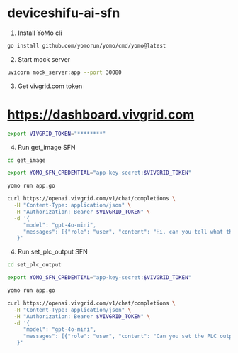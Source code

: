 # deviceshifu-ai-sfn

1. Install YoMo cli

```sh
go install github.com/yomorun/yomo/cmd/yomo@latest
```

2. Start mock server

```sh
uvicorn mock_server:app --port 30080
```

3. Get vivgrid.com token

# https://dashboard.vivgrid.com

```sh
export VIVGRID_TOKEN="********"
```

4. Run get_image SFN

```sh
cd get_image

export YOMO_SFN_CREDENTIAL="app-key-secret:$VIVGRID_TOKEN"

yomo run app.go
```

```sh
curl https://openai.vivgrid.com/v1/chat/completions \
  -H "Content-Type: application/json" \
  -H "Authorization: Bearer $VIVGRID_TOKEN" \
  -d '{
     "model": "gpt-4o-mini",
     "messages": [{"role": "user", "content": "Hi, can you tell what the camera is seeing?"}]
   }'
```

4. Run set_plc_output SFN

```sh
cd set_plc_output

export YOMO_SFN_CREDENTIAL="app-key-secret:$VIVGRID_TOKEN"

yomo run app.go
```

```sh
curl https://openai.vivgrid.com/v1/chat/completions \
  -H "Content-Type: application/json" \
  -H "Authorization: Bearer $VIVGRID_TOKEN" \
  -d '{
     "model": "gpt-4o-mini",
     "messages": [{"role": "user", "content": "Can you set the PLC output to true?"}]
   }'
```
